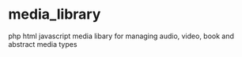media_library
=============

php html javascript media libary for managing audio, video, book and abstract media types
